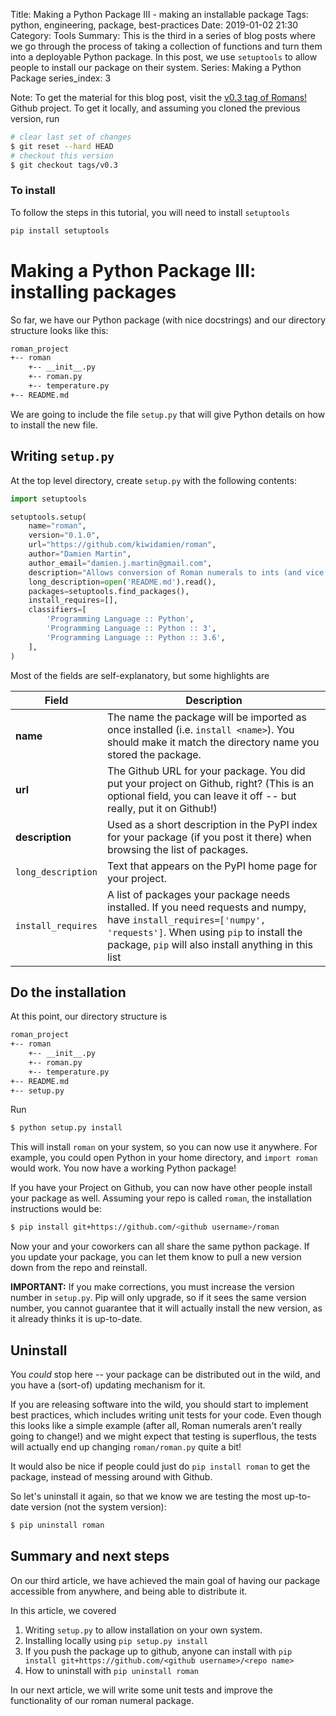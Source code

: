Title: Making a Python Package III - making an installable package 
Tags: python, engineering, package, best-practices
Date: 2019-01-02 21:30
Category: Tools
Summary: This is the third in a series of blog posts where we go through the process of taking a collection of functions and turn them into a deployable Python package. In this post, we use `setuptools` to allow people to install our package on their system. 
Series: Making a Python Package
series_index: 3 

Note: To get the material for this blog post, visit the [v0.3 tag of Romans!](https://github.com/kiwidamien/Roman/tree/v0.3) Github project. To get it locally, and assuming you cloned the previous version, run
```bash
# clear last set of changes
$ git reset --hard HEAD
# checkout this version
$ git checkout tags/v0.3
```

### To install

To follow the steps in this tutorial, you will need to install `setuptools`
```bash
pip install setuptools 
```


# Making a Python Package III: installing packages

So far, we have our Python package (with nice docstrings) and our directory structure looks like this:
```bash
roman_project
+-- roman
    +-- __init__.py
    +-- roman.py
    +-- temperature.py
+-- README.md
```

We are going to include the file `setup.py` that will give Python details on how to install the new file.

## Writing `setup.py`

At the top level directory, create `setup.py` with the following contents:
```python
import setuptools

setuptools.setup(
    name="roman",
    version="0.1.0",
    url="https://github.com/kiwidamien/roman",
    author="Damien Martin",
    author_email="damien.j.martin@gmail.com",
    description="Allows conversion of Roman numerals to ints (and vice versa)",
    long_description=open('README.md').read(),
    packages=setuptools.find_packages(),
    install_requires=[],
    classifiers=[
        'Programming Language :: Python',
        'Programming Language :: Python :: 3',
        'Programming Language :: Python :: 3.6',
    ],
)
```

Most of the fields are self-explanatory, but some highlights are

| Field | Description |
| --- | --- |
| **name** | The name the package will be imported as once installed (i.e. `install <name>`). You should make it match the directory name you stored the package. |
| **url** | The Github URL for your package. You did put your project on Github, right? (This is an optional field, you can leave it off -- but really, put it on Github!) |
| **description** | Used as a short description in the PyPI index for your package (if you post it there) when browsing the list of packages. |
| `long_description` | Text that appears on the PyPI home page for your project. |
| `install_requires` | A list of packages your package needs installed. If you need requests and numpy, have `install_requires=['numpy', 'requests']`. When using `pip` to install the package, `pip` will also install anything in this list |

## Do the installation

At this point, our directory structure is
```bash
roman_project
+-- roman
    +-- __init__.py
    +-- roman.py
    +-- temperature.py
+-- README.md
+-- setup.py
```

Run
```bash
$ python setup.py install
```

This will install `roman` on your system, so you can now use it anywhere. For example, you could open Python in your home directory, and `import roman` would work. You now have a working Python package!

If you have your Project on Github, you can now have other people install your package as well. Assuming your repo is called `roman`, the installation instructions would be:
```bash
$ pip install git+https://github.com/<github username>/roman
```
Now your and your coworkers can all share the same python package. If you update your package, you can let them know to pull a new version down from the repo and reinstall.

**IMPORTANT:** If you make corrections, you must increase the version number in `setup.py`. Pip will only upgrade, so if it sees the same version number, you cannot guarantee that it will actually install the new version, as it already thinks it is up-to-date.

## Uninstall

You _could_ stop here -- your package can be distributed out in the wild, and you have a (sort-of) updating mechanism for it.

If you are releasing software into the wild, you should start to implement best practices, which includes writing unit tests for your code. Even though this looks like a simple example (after all, Roman numerals aren't really going to change!) and we might expect that testing is superflous, the tests will actually end up changing `roman/roman.py` quite a bit! 

It would also be nice if people could just do `pip install roman` to get the package, instead of messing around with Github. 

So let's uninstall it again, so that we know we are testing the most up-to-date version (not the system version):
```bash
$ pip uninstall roman
```

## Summary and next steps

On our third article, we have achieved the main goal of having our package accessible from anywhere, and being able to distribute it. 

In this article, we covered

1. Writing `setup.py` to allow installation on your own system.
2. Installing locally using `pip setup.py install`
3. If you push the package up to github, anyone can install with `pip install git+https://github.com/<github username>/<repo name>`
4. How to uninstall with `pip uninstall roman`

In our next article, we will write some unit tests and improve the functionality of our roman numeral package.
